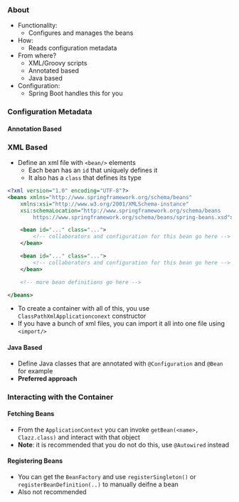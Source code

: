 ### About
* Functionality:
	* Configures and manages the beans
* How:
	* Reads configuration metadata 
* From where?
	* XML/Groovy scripts
	* Annotated based
	* Java based
* Configuration:
	* Spring Boot handles this for you
### Configuration Metadata

#### Annotation Based

### XML Based
* Define an xml file with `<bean/>` elements
	* Each bean has an `id` that uniquely defines it
	* It also has a `class` that defines its type
```xml
<?xml version="1.0" encoding="UTF-8"?>
<beans xmlns="http://www.springframework.org/schema/beans"
	xmlns:xsi="http://www.w3.org/2001/XMLSchema-instance"
	xsi:schemaLocation="http://www.springframework.org/schema/beans
		https://www.springframework.org/schema/beans/spring-beans.xsd">

	<bean id="..." class="...">
		<!-- collaborators and configuration for this bean go here -->
	</bean>

	<bean id="..." class="...">
		<!-- collaborators and configuration for this bean go here -->
	</bean>

	<!-- more bean definitions go here -->

</beans>
```
* To create a container with all of this, you use `ClassPathXmlApplicationconext` constructor
* If you have a bunch of xml files, you can import it all into one file using `<import/>`
#### Java Based
* Define Java classes that are annotated with `@Configuration` and `@Bean` for example
* **Preferred approach**
### Interacting with the Container
#### Fetching Beans
* From the `ApplicationContext` you can invoke `getBean(<name>, Clazz.class)` and interact with that object
* **Note**: it is recommended that you do not do this, use `@Autowired` instead
#### Registering Beans
* You can get the `BeanFactory` and use `registerSingleton()` or `registerBeanDefinition(..)` to manually deifne a bean
* Also not recommended